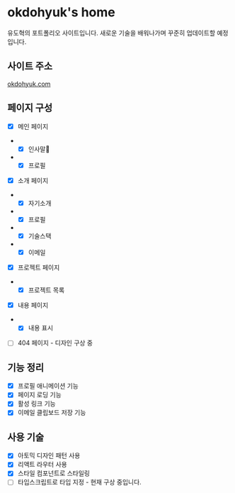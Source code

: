 # okdohyuk's home

유도혁의 포트폴리오 사이트입니다. 새로운 기술을 배워나가며 꾸준히 업데이트할 예정입니다.

## 사이트 주소

[okdohyuk.com](https://okdohyuk.com/)

## 페이지 구성

- [x] 메인 페이지

* - [x] 인사말
* - [x] 프로필

- [x] 소개 페이지

* - [x] 자기소개
* - [x] 프로필
* - [x] 기술스택
* - [x] 이메일

- [x] 프로젝트 페이지

* - [x] 프로젝트 목록

- [x] 내용 페이지

* - [x] 내용 표시

- [ ] 404 페이지 - 디자인 구상 중

## 기능 정리

- [x] 프로필 애니메이션 기능
- [x] 페이지 로딩 기능
- [x] 활성 링크 기능
- [x] 이메일 클립보드 저장 기능

## 사용 기술

- [x] 아토믹 디자인 패턴 사용
- [x] 리액트 라우터 사용
- [x] 스타일 컴포넌트로 스타일링
- [ ] 타입스크립트로 타입 지정 - 현재 구상 중입니다.
